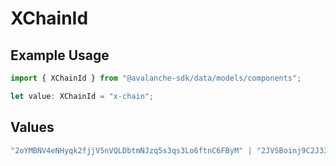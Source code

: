 # XChainId

## Example Usage

```typescript
import { XChainId } from "@avalanche-sdk/data/models/components";

let value: XChainId = "x-chain";
```

## Values

```typescript
"2oYMBNV4eNHyqk2fjjV5nVQLDbtmNJzq5s3qs3Lo6ftnC6FByM" | "2JVSBoinj9C2J33VntvzYtVJNZdN2NKiwwKjcumHUWEb5DbBrm" | "2piQ2AVHCjnduiWXsSY15DtbVuwHE2cwMHYnEXHsLL73BBkdbV" | "x-chain"
```